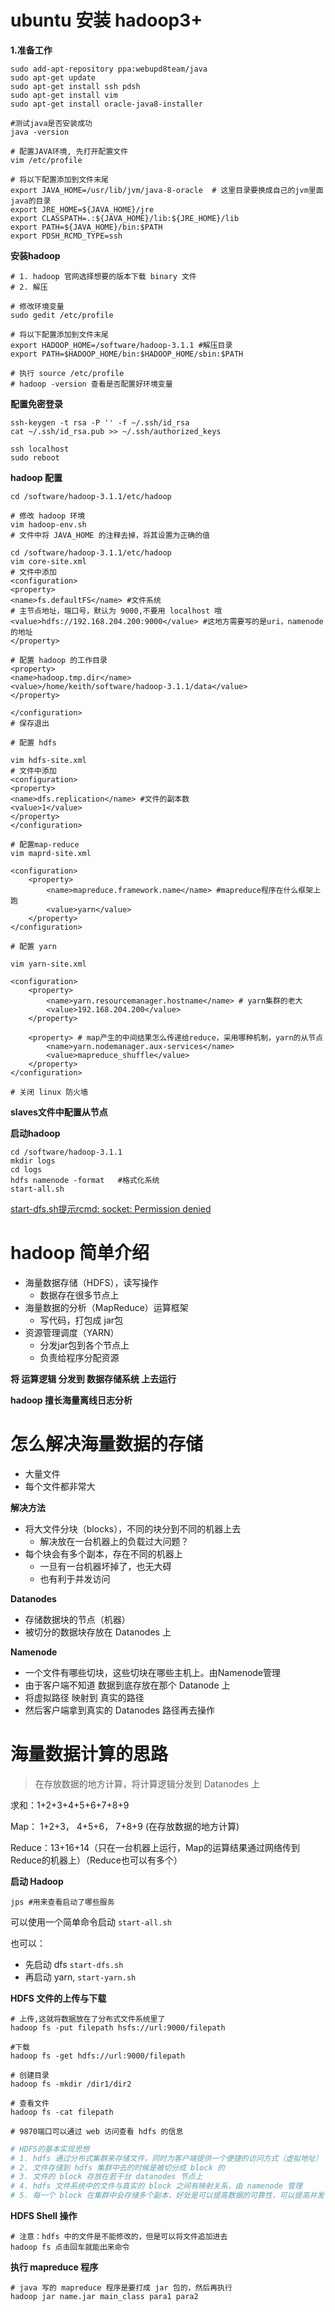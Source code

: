 # ubuntu 安装 hadoop3+



**1.准备工作**

```shell
sudo add-apt-repository ppa:webupd8team/java
sudo apt-get update
sudo apt-get install ssh pdsh
sudo apt-get install vim
sudo apt-get install oracle-java8-installer

#测试java是否安装成功
java -version

# 配置JAVA环境, 先打开配置文件
vim /etc/profile

# 将以下配置添加到文件末尾
export JAVA_HOME=/usr/lib/jvm/java-8-oracle  # 这里目录要换成自己的jvm里面java的目录
export JRE_HOME=${JAVA_HOME}/jre  
export CLASSPATH=.:${JAVA_HOME}/lib:${JRE_HOME}/lib  
export PATH=${JAVA_HOME}/bin:$PATH 
export PDSH_RCMD_TYPE=ssh
```



**安装hadoop**

```shell
# 1. hadoop 官网选择想要的版本下载 binary 文件
# 2. 解压

# 修改环境变量
sudo gedit /etc/profile

# 将以下配置添加到文件末尾
export HADOOP_HOME=/software/hadoop-3.1.1 #解压目录
export PATH=$HADOOP_HOME/bin:$HADOOP_HOME/sbin:$PATH

# 执行 source /etc/profile
# hadoop -version 查看是否配置好环境变量
```



**配置免密登录**

```shell
ssh-keygen -t rsa -P '' -f ~/.ssh/id_rsa
cat ~/.ssh/id_rsa.pub >> ~/.ssh/authorized_keys

ssh localhost
sudo reboot
```



**hadoop 配置**

```shell
cd /software/hadoop-3.1.1/etc/hadoop

# 修改 hadoop 环境
vim hadoop-env.sh
# 文件中将 JAVA_HOME 的注释去掉，将其设置为正确的值
```



```shell
cd /software/hadoop-3.1.1/etc/hadoop
vim core-site.xml
# 文件中添加
<configuration>
<property>
<name>fs.defaultFS</name> #文件系统
# 主节点地址，端口号，默认为 9000,不要用 localhost 哦
<value>hdfs://192.168.204.200:9000</value> #这地方需要写的是uri，namenode的地址
</property>

# 配置 hadoop 的工作目录
<property>
<name>hadoop.tmp.dir</name>
<value>/home/keith/software/hadoop-3.1.1/data</value>
</property>

</configuration>
# 保存退出
```



```shell
# 配置 hdfs

vim hdfs-site.xml
# 文件中添加
<configuration>
<property>
<name>dfs.replication</name> #文件的副本数
<value>1</value>             
</property>
</configuration>
```



```shell
# 配置map-reduce
vim maprd-site.xml

<configuration>
	<property>
 		<name>mapreduce.framework.name</name> #mapreduce程序在什么框架上跑
 		<value>yarn</value>
 	</property>
</configuration>
```



```shell
# 配置 yarn

vim yarn-site.xml

<configuration>
	<property>
		<name>yarn.resourcemanager.hostname</name> # yarn集群的老大
		<value>192.168.204.200</value>
	</property>
	
	<property> # map产生的中间结果怎么传递给reduce，采用哪种机制，yarn的从节点
		<name>yarn.nodemanager.aux-services</name>
		<value>mapreduce_shuffle</value>
	</property>
</configuration>
```



```shell
# 关闭 linux 防火墙

```



**slaves文件中配置从节点**



**启动hadoop**

```shell
cd /software/hadoop-3.1.1
mkdir logs
cd logs
hdfs namenode -format   #格式化系统
start-all.sh
```

[start-dfs.sh提示rcmd: socket: Permission denied](http://mowblog.com/start-dfs-sh%E6%8F%90%E7%A4%BArcmd-socket-permission-denied/)



# hadoop 简单介绍

* 海量数据存储（HDFS），读写操作
  * 数据存在很多节点上
* 海量数据的分析（MapReduce）运算框架
  * 写代码，打包成 jar包
* 资源管理调度（YARN）
  * 分发jar包到各个节点上
  * 负责给程序分配资源

**将 运算逻辑 分发到 数据存储系统 上去运行**

**hadoop 擅长海量离线日志分析**



# 怎么解决海量数据的存储

* 大量文件
* 每个文件都非常大



**解决方法**

* 将大文件分块（blocks），不同的块分到不同的机器上去
  * 解决放在一台机器上的负载过大问题？
* 每个块会有多个副本，存在不同的机器上
  * 一旦有一台机器坏掉了，也无大碍
  * 也有利于并发访问



**Datanodes**

* 存储数据块的节点（机器）
* 被切分的数据块存放在 Datanodes 上



**Namenode**

* 一个文件有哪些切块，这些切块在哪些主机上。由Namenode管理
* 由于客户端不知道 数据到底存放在那个 Datanode 上
* 将虚拟路径 映射到 真实的路径
* 然后客户端拿到真实的 Datanodes 路径再去操作





# 海量数据计算的思路

> 在存放数据的地方计算，将计算逻辑分发到 Datanodes 上

求和：1+2+3+4+5+6+7+8+9

Map： 1+2+3， 4+5+6， 7+8+9 (在存放数据的地方计算)

Reduce：13+16+14（只在一台机器上运行，Map的运算结果通过网络传到Reduce的机器上）（Reduce也可以有多个）



**启动 Hadoop**

```shell
jps #用来查看启动了哪些服务
```



可以使用一个简单命令启动 `start-all.sh`

也可以：

* 先启动 dfs `start-dfs.sh`
* 再启动 yarn, `start-yarn.sh`



**HDFS 文件的上传与下载**

```shell
# 上传,这就将数据放在了分布式文件系统里了
hadoop fs -put filepath hsfs://url:9000/filepath

#下载
hadoop fs -get hdfs://url:9000/filepath

# 创建目录
hadoop fs -mkdir /dir1/dir2

# 查看文件
hadoop fs -cat filepath

# 9870端口可以通过 web 访问查看 hdfs 的信息
```

```python
# HDFS的基本实现思想
# 1. hdfs 通过分布式集群来存储文件，同时为客户端提供一个便捷的访问方式（虚拟地址）
# 2. 文件存储到 hdfs 集群中去的时候是被切分成 block 的
# 3. 文件的 block 存放在若干台 datanodes 节点上
# 4. hdfs 文件系统中的文件与真实的 block 之间有映射关系，由 namenode 管理
# 5. 每一个 block 在集群中会存储多个副本，好处是可以提高数据的可靠性，可以提高并发性
```



**HDFS Shell 操作**

```shell
# 注意：hdfs 中的文件是不能修改的，但是可以将文件追加进去
hadoop fs 点击回车就能出来命令
```





**执行 mapreduce 程序**

```shell
# java 写的 mapreduce 程序是要打成 jar 包的，然后再执行
hadoop jar name.jar main_class para1 para2 
```

